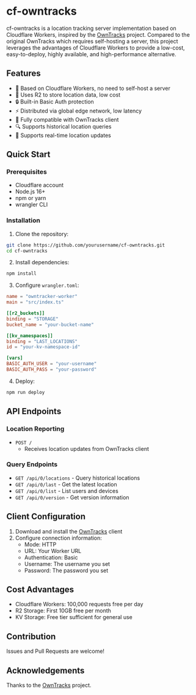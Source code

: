 # cf-owntracks

cf-owntracks is a location tracking server implementation based on Cloudflare Workers, inspired by the [OwnTracks](https://owntracks.org/) project. Compared to the original OwnTracks which requires self-hosting a server, this project leverages the advantages of Cloudflare Workers to provide a low-cost, easy-to-deploy, highly available, and high-performance alternative.

## Features

- 🚀 Based on Cloudflare Workers, no need to self-host a server
- 💾 Uses R2 to store location data, low cost
- 🔒 Built-in Basic Auth protection
- ⚡ Distributed via global edge network, low latency
- 📱 Fully compatible with OwnTracks client
- 🔍 Supports historical location queries
- 📍 Supports real-time location updates

## Quick Start

### Prerequisites

- Cloudflare account
- Node.js 16+
- npm or yarn
- wrangler CLI

### Installation

1. Clone the repository:

```bash
git clone https://github.com/yourusername/cf-owntracks.git
cd cf-owntracks
```

2. Install dependencies:

```bash
npm install
```

3. Configure `wrangler.toml`:

```toml
name = "owntracker-worker"
main = "src/index.ts"

[[r2_buckets]]
binding = "STORAGE"
bucket_name = "your-bucket-name"

[[kv_namespaces]]
binding = "LAST_LOCATIONS"
id = "your-kv-namespace-id"

[vars]
BASIC_AUTH_USER = "your-username"
BASIC_AUTH_PASS = "your-password"
```

4. Deploy:

```bash
npm run deploy
```

## API Endpoints

### Location Reporting
- `POST /`
	- Receives location updates from OwnTracks client

### Query Endpoints
- `GET /api/0/locations` - Query historical locations
- `GET /api/0/last` - Get the latest location
- `GET /api/0/list` - List users and devices
- `GET /api/0/version` - Get version information

## Client Configuration

1. Download and install the [OwnTracks](https://owntracks.org/) client
2. Configure connection information:
	- Mode: HTTP
	- URL: Your Worker URL
	- Authentication: Basic
	- Username: The username you set
	- Password: The password you set

## Cost Advantages

- Cloudflare Workers: 100,000 requests free per day
- R2 Storage: First 10GB free per month
- KV Storage: Free tier sufficient for general use

## Contribution

Issues and Pull Requests are welcome!

## Acknowledgements

Thanks to the [OwnTracks](https://owntracks.org/) project.

